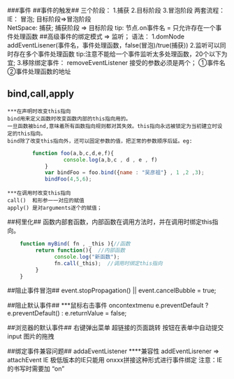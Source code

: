 ###事件
##事件的触发##
    三个阶段：
    1.捕获
    2.目标阶段
    3.冒泡阶段
    两套流程：
    IE：   冒泡;   目标阶段=>冒泡阶段   
    NetSpace: 捕获;  捕获阶段 => 目标阶段
    tip: 节点.on事件名 = 只允许存在一个事件处理函数
##高级事件的绑定模式  => 监听；
    语法：
    1.domNode addEventLisener(事件名，事件处理函数，false(冒泡)/true(捕获))
    2.监听可以同时存在多个事件处理函数
    tip:注意不能给一个事件监听太多处理函数，20个以下为宜;
    3.移除绑定事件：
    removeEventListener  接受的参数必须是两个；
      ①事件名  ②事件处理函数的地址
## bind,call,apply ##
    ***在声明时改变this指向
    bind用来定义函数时改变函数内部的this指向用的。
    一旦函数被bind,意味着所有函数指向规则都对其失效。this指向永远被锁定为当初建立时设定的this指向。
    bind除了改变this指向外，还可以固定参数的值，把正常的参数顺序后延。eg:
```javascript
        function foo(a,b,c,d,e,f){
                  console.log(a,b,c , d , e , f)
            }
            var bindFoo = foo.bind({name : "吴彦祖"} , 1 ,2 ,3);
            bindFoo(4,5,6);
```
    ***在调用时改变this指向
    call()  和形参一一对应的赋值
    apply() 是对arguments逐个的赋值；
##柯里化##
    函数内部套函数，内部函数在调用方法时，并在调用时绑定this指向。
```javascript
    function myBind( fn , _this ){//函数
         return function(){  //内部函数
               console.log("新函数");
               fn.call(_this);  //调用时绑定this指向
         }
    }

```






##阻止事件冒泡##
    event.stopPropagation()   ||  event.cancelBubble = true;

##阻止默认事件##
        ***鼠标右击事件    oncontextmenu
    e.preventDefault ? e.preventDefault() : e.returnValue = false;

##浏览器的默认事件##
    右键弹出菜单
    超链接的页面跳转
    按钮在表单中自动提交
    input
    图片的拖拽

##绑定事件兼容问题##
    addaEventListener 
    ****兼容性
    addEventLisrener => attachEvent     IE
    极低版本的IE只能用 onxxx拼接这种形式进行事件绑定
    注意：IE的书写时需要加 “on”